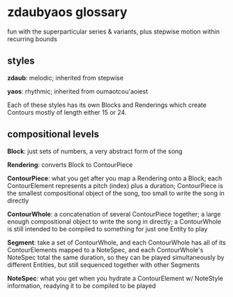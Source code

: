 # zdaubyaos glossary

fun with the superparticular series & variants, plus stepwise motion within recurring bounds

## styles

**zdaub**: melodic; inherited from stepwise

**yaos**: rhythmic; inherited from oumaotcou'aoiest

Each of these styles has its own Blocks and Renderings which create Contours mostly of length either 15 or 24. 

## compositional levels

**Block**: just sets of numbers, a very abstract form of the song

**Rendering**: converts Block to ContourPiece

**ContourPiece**: what you get after you map a Rendering onto a Block; each ContourElement represents a pitch (index) plus a duration;
    ContourPiece is the smallest compositional object of the song, too small to write the song in directly
    
**ContourWhole**: a concatenation of several ContourPiece together; a large enough compositional object to write the song in directly;
    a ContourWhole is still intended to be compiled to something for just one Entity to play
    
**Segment**: take a set of ContourWhole, and each ContourWhole has all of its ContourElements mapped to a NoteSpec, 
    and each ContourWhole's NoteSpec total the same duration, so they can be played simultaneously by different Entities, but still sequenced together with other Segments
    
**NoteSpec**: what you get when you hydrate a ContourElement w/ NoteStyle information, readying it to be compiled to be played

